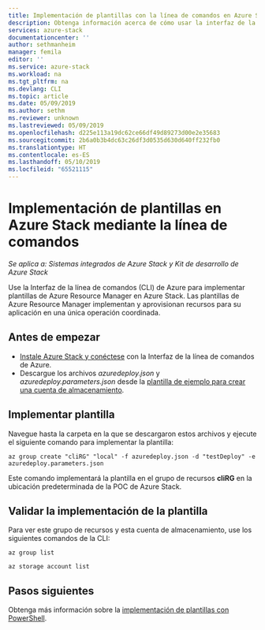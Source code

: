 ```yaml
---
title: Implementación de plantillas con la línea de comandos en Azure Stack | Microsoft Docs
description: Obtenga información acerca de cómo usar la interfaz de la línea de comandos (CLI) multiplataforma para implementar plantillas en Azure Stack.
services: azure-stack
documentationcenter: ''
author: sethmanheim
manager: femila
editor: ''
ms.service: azure-stack
ms.workload: na
ms.tgt_pltfrm: na
ms.devlang: CLI
ms.topic: article
ms.date: 05/09/2019
ms.author: sethm
ms.reviewer: unknown
ms.lastreviewed: 05/09/2019
ms.openlocfilehash: d225e113a19dc62ce66df49d89273d00e2e35683
ms.sourcegitcommit: 2b6a0b3b4dc63c26df3d0535d630d640ff232fb0
ms.translationtype: HT
ms.contentlocale: es-ES
ms.lasthandoff: 05/10/2019
ms.locfileid: "65521115"
---
```

# <a name="deploy-templates-in-azure-stack-using-the-command-line"></a>Implementación de plantillas en Azure Stack mediante la línea de comandos

*Se aplica a: Sistemas integrados de Azure Stack y Kit de desarrollo de Azure Stack*

Use la Interfaz de la línea de comandos (CLI) de Azure para implementar plantillas de Azure Resource Manager en Azure Stack. Las plantillas de Azure Resource Manager implementan y aprovisionan recursos para su aplicación en una única operación coordinada.

## <a name="before-you-begin"></a>Antes de empezar

- [Instale Azure Stack y conéctese](azure-stack-version-profiles-azurecli2.md) con la Interfaz de la línea de comandos de Azure.
- Descargue los archivos *azuredeploy.json* y *azuredeploy.parameters.json* desde la [plantilla de ejemplo para crear una cuenta de almacenamiento](https://github.com/Azure/AzureStack-QuickStart-Templates/tree/master/101-create-storage-account).

## <a name="deploy-template"></a>Implementar plantilla

Navegue hasta la carpeta en la que se descargaron estos archivos y ejecute el siguiente comando para implementar la plantilla:

```azurecli
az group create "cliRG" "local" -f azuredeploy.json -d "testDeploy" -e azuredeploy.parameters.json
```

Este comando implementará la plantilla en el grupo de recursos **cliRG** en la ubicación predeterminada de la POC de Azure Stack.

## <a name="validate-template-deployment"></a>Validar la implementación de la plantilla

Para ver este grupo de recursos y esta cuenta de almacenamiento, use los siguientes comandos de la CLI:

```azurecli
az group list

az storage account list
```

## <a name="next-steps"></a>Pasos siguientes

Obtenga más información sobre la [implementación de plantillas con PowerShell](azure-stack-deploy-template-powershell.md).
